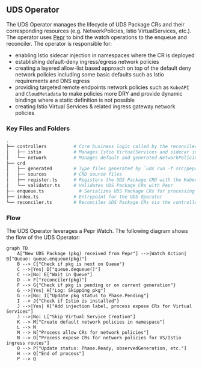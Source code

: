 ## UDS Operator

The UDS Operator manages the lifecycle of UDS Package CRs and their corresponding resources (e.g. NetworkPolicies, Istio VirtualServices, etc.). The operator uses [Pepr](https://pepr.dev) to bind the watch operations to the enqueue and reconciler. The operator is responsible for:

- enabling Istio sidecar injection in namespaces where the CR is deployed
- establishing default-deny ingress/egress network policies 
- creating a layered allow-list based approach on top of the default deny network policies including some basic defaults such as Istio requirements and DNS egress
- providing targeted remote endpoints network policies such as `KubeAPI` and `CloudMetadata` to make policies more DRY and provide dynamic bindings where a static definition is not possible
- creating Istio Virtual Services & related ingress gateway network policies

### Key Files and Folders

```bash
.
├── controllers          # Core business logic called by the reconciler
│   ├── istio            # Manages Istio VirtualServices and sidecar injection for UDS Packages/Namespace
│   └── network          # Manages default and generated NetworkPolicies for UDS Packages/Namespace
├── crd
│   ├── generated        # Type files generated by `uds run -f src/pepr/tasks.yaml gen-crds`
│   ├── sources          # CRD source files
│   ├── register.ts      # Registers the UDS Package CRD with the Kubernetes API
│   └── validator.ts     # Validates UDS Package CRs with Pepr
├── enqueue.ts             # Serializes UDS Package CRs for processing by the reconciler
├── index.ts             # Entrypoint for the UDS Operator
└── reconciler.ts        # Reconciles UDS Package CRs via the controllers
```


### Flow

The UDS Operator leverages a Pepr Watch. The following diagram shows the flow of the UDS Operator:

```mermaid
graph TD
    A["New UDS Package (pkg) received from Pepr"] -->|Watch Action| B["Queue: queue.enqueue(pkg)"]
    B --> C{"Check if pkg is next on Queue"}
    C -->|Yes| D["queue.dequeue()"]
    C -->|No| E["Wait in Queue"]
    D --> F["reconciler(pkg)"]
    F --> G{"Check if pkg is pending or on current generation"}
    G -->|Yes| H["Log: Skipping pkg"]
    G -->|No| I["Update pkg status to Phase.Pending"]
    I --> J{"Check if Istio is installed"}
    J -->|Yes| K["Add injection label, process expose CRs for Virtual Services"]
    J -->|No| L["Skip Virtual Service Creation"]
    K --> M["Create default network policies in namespace"]
    L --> M
    M --> N["Process allow CRs for network policies"]
    N --> O["Process expose CRs for network policies for VS/Istio ingress routes"]
    O --> P["Update status: Phase.Ready, observedGeneration, etc."]
    H --> Q["End of process"]
    P --> Q
```
